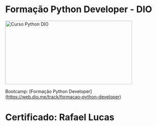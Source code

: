 # **Formação Python Developer - DIO**

<img src="https://hermes.dio.me/tracks/cover/ac0e208f-9ab9-471d-84ae-0107cfd2156a.png" alt="Curso Python DIO" width="400" height="200">


Bootcamp: [Formação Python Developer] (https://web.dio.me/track/formacao-python-developer)

# Certificado: Rafael Lucas


